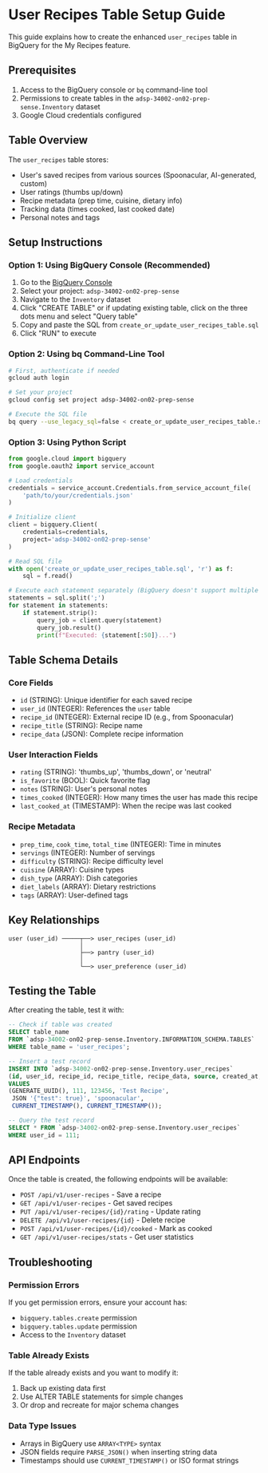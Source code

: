 # User Recipes Table Setup Guide

This guide explains how to create the enhanced `user_recipes` table in BigQuery for the My Recipes feature.

## Prerequisites

1. Access to the BigQuery console or `bq` command-line tool
2. Permissions to create tables in the `adsp-34002-on02-prep-sense.Inventory` dataset
3. Google Cloud credentials configured

## Table Overview

The `user_recipes` table stores:
- User's saved recipes from various sources (Spoonacular, AI-generated, custom)
- User ratings (thumbs up/down)
- Recipe metadata (prep time, cuisine, dietary info)
- Tracking data (times cooked, last cooked date)
- Personal notes and tags

## Setup Instructions

### Option 1: Using BigQuery Console (Recommended)

1. Go to the [BigQuery Console](https://console.cloud.google.com/bigquery)
2. Select your project: `adsp-34002-on02-prep-sense`
3. Navigate to the `Inventory` dataset
4. Click "CREATE TABLE" or if updating existing table, click on the three dots menu and select "Query table"
5. Copy and paste the SQL from `create_or_update_user_recipes_table.sql`
6. Click "RUN" to execute

### Option 2: Using bq Command-Line Tool

```bash
# First, authenticate if needed
gcloud auth login

# Set your project
gcloud config set project adsp-34002-on02-prep-sense

# Execute the SQL file
bq query --use_legacy_sql=false < create_or_update_user_recipes_table.sql
```

### Option 3: Using Python Script

```python
from google.cloud import bigquery
from google.oauth2 import service_account

# Load credentials
credentials = service_account.Credentials.from_service_account_file(
    'path/to/your/credentials.json'
)

# Initialize client
client = bigquery.Client(
    credentials=credentials,
    project='adsp-34002-on02-prep-sense'
)

# Read SQL file
with open('create_or_update_user_recipes_table.sql', 'r') as f:
    sql = f.read()

# Execute each statement separately (BigQuery doesn't support multiple statements)
statements = sql.split(';')
for statement in statements:
    if statement.strip():
        query_job = client.query(statement)
        query_job.result()
        print(f"Executed: {statement[:50]}...")
```

## Table Schema Details

### Core Fields
- `id` (STRING): Unique identifier for each saved recipe
- `user_id` (INTEGER): References the `user` table
- `recipe_id` (INTEGER): External recipe ID (e.g., from Spoonacular)
- `recipe_title` (STRING): Recipe name
- `recipe_data` (JSON): Complete recipe information

### User Interaction Fields
- `rating` (STRING): 'thumbs_up', 'thumbs_down', or 'neutral'
- `is_favorite` (BOOL): Quick favorite flag
- `notes` (STRING): User's personal notes
- `times_cooked` (INTEGER): How many times the user has made this recipe
- `last_cooked_at` (TIMESTAMP): When the recipe was last cooked

### Recipe Metadata
- `prep_time`, `cook_time`, `total_time` (INTEGER): Time in minutes
- `servings` (INTEGER): Number of servings
- `difficulty` (STRING): Recipe difficulty level
- `cuisine` (ARRAY<STRING>): Cuisine types
- `dish_type` (ARRAY<STRING>): Dish categories
- `diet_labels` (ARRAY<STRING>): Dietary restrictions
- `tags` (ARRAY<STRING>): User-defined tags

## Key Relationships

```
user (user_id) ─────┬──> user_recipes (user_id)
                    │
                    ├──> pantry (user_id)
                    │
                    └──> user_preference (user_id)
```

## Testing the Table

After creating the table, test it with:

```sql
-- Check if table was created
SELECT table_name 
FROM `adsp-34002-on02-prep-sense.Inventory.INFORMATION_SCHEMA.TABLES`
WHERE table_name = 'user_recipes';

-- Insert a test record
INSERT INTO `adsp-34002-on02-prep-sense.Inventory.user_recipes` 
(id, user_id, recipe_id, recipe_title, recipe_data, source, created_at, updated_at)
VALUES
(GENERATE_UUID(), 111, 123456, 'Test Recipe', 
 JSON '{"test": true}', 'spoonacular', 
 CURRENT_TIMESTAMP(), CURRENT_TIMESTAMP());

-- Query the test record
SELECT * FROM `adsp-34002-on02-prep-sense.Inventory.user_recipes`
WHERE user_id = 111;
```

## API Endpoints

Once the table is created, the following endpoints will be available:

- `POST /api/v1/user-recipes` - Save a recipe
- `GET /api/v1/user-recipes` - Get saved recipes
- `PUT /api/v1/user-recipes/{id}/rating` - Update rating
- `DELETE /api/v1/user-recipes/{id}` - Delete recipe
- `POST /api/v1/user-recipes/{id}/cooked` - Mark as cooked
- `GET /api/v1/user-recipes/stats` - Get user statistics

## Troubleshooting

### Permission Errors
If you get permission errors, ensure your account has:
- `bigquery.tables.create` permission
- `bigquery.tables.update` permission
- Access to the `Inventory` dataset

### Table Already Exists
If the table already exists and you want to modify it:
1. Back up existing data first
2. Use ALTER TABLE statements for simple changes
3. Or drop and recreate for major schema changes

### Data Type Issues
- Arrays in BigQuery use `ARRAY<TYPE>` syntax
- JSON fields require `PARSE_JSON()` when inserting string data
- Timestamps should use `CURRENT_TIMESTAMP()` or ISO format strings
